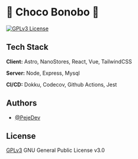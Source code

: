 # 🍫 Choco Bonobo 🐒

[![GPLv3 License](https://img.shields.io/badge/License-GPL%20v3-yellow.svg)](https://opensource.org/licenses/)

## Tech Stack

**Client:** Astro, NanoStores, React, Vue, TailwindCSS

**Server:** Node, Express, Mysql

**CI/CD:** Dokku, Codecov, Github Actions, Jest

## Authors

- [@PejeDev](https://github.com/PejeDev)

## License

[GPLv3](https://choosealicense.com/licenses/gpl-3.0/) GNU General Public License v3.0
